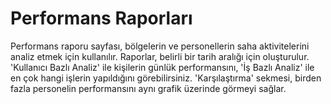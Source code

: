 # Performans Raporları

Performans raporu sayfası, bölgelerin ve personellerin saha aktivitelerini analiz etmek için kullanılır. Raporlar, belirli bir tarih aralığı için oluşturulur. 'Kullanıcı Bazlı Analiz' ile kişilerin günlük performansını, 'İş Bazlı Analiz' ile en çok hangi işlerin yapıldığını görebilirsiniz. 'Karşılaştırma' sekmesi, birden fazla personelin performansını aynı grafik üzerinde görmeyi sağlar.